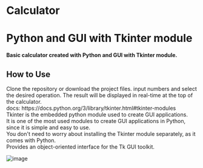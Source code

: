 # Calculator
<h1> Python and GUI with Tkinter module </h1>
<b> Basic calculator created with Python and GUI with Tkinter module. </b>
<br>

<h2> How to Use </h2>
Clone the repository or download the project files.
input numbers and select the desired operation.
The result will be displayed in real-time at the top of the calculator.


<br>
docs: https://docs.python.org/3/library/tkinter.html#tkinter-modules
<br>
Tkinter is the embedded python module used to create GUI applications. 
<br>
It is one of the most used modules to create GUI applications in Python, since it is simple and easy to use.
<br>
You don't need to worry about installing the Tkinter module separately, as it comes with Python.
<br>
Provides an object-oriented interface for the Tk GUI toolkit.


![image](https://github.com/MPDevuy/Calculator/assets/61568369/81cb1cc7-ace7-4eb6-84ea-217b78dbd18f)






